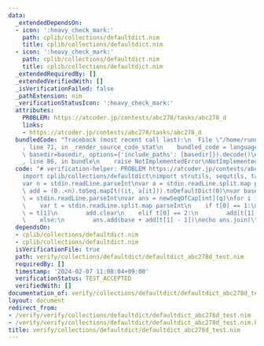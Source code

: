 ```yaml
---
data:
  _extendedDependsOn:
  - icon: ':heavy_check_mark:'
    path: cplib/collections/defaultdict.nim
    title: cplib/collections/defaultdict.nim
  - icon: ':heavy_check_mark:'
    path: cplib/collections/defaultdict.nim
    title: cplib/collections/defaultdict.nim
  _extendedRequiredBy: []
  _extendedVerifiedWith: []
  _isVerificationFailed: false
  _pathExtension: nim
  _verificationStatusIcon: ':heavy_check_mark:'
  attributes:
    PROBLEM: https://atcoder.jp/contests/abc278/tasks/abc278_d
    links:
    - https://atcoder.jp/contests/abc278/tasks/abc278_d
  bundledCode: "Traceback (most recent call last):\n  File \"/home/runner/.local/lib/python3.10/site-packages/onlinejudge_verify/documentation/build.py\"\
    , line 71, in _render_source_code_stat\n    bundled_code = language.bundle(stat.path,\
    \ basedir=basedir, options={'include_paths': [basedir]}).decode()\n  File \"/home/runner/.local/lib/python3.10/site-packages/onlinejudge_verify/languages/nim.py\"\
    , line 86, in bundle\n    raise NotImplementedError\nNotImplementedError\n"
  code: "# verification-helper: PROBLEM https://atcoder.jp/contests/abc278/tasks/abc278_d\n\
    import cplib/collections/defaultdict\nimport strutils, sequtils, tables, hashes\n\
    var n = stdin.readLine.parseInt\nvar a = stdin.readLine.split.map parseInt\nvar\
    \ add = (0..<n).toSeq.mapIt((it, a[it])).toDefaultDict(0)\nvar base = 0\nvar q\
    \ = stdin.readLine.parseInt\nvar ans = newSeqOfCap[int](q)\nfor i in 0..<q:\n\
    \    var t = stdin.readLine.split.map parseInt\n    if t[0] == 1:\n        base\
    \ = t[1]\n        add.clear\n    elif t[0] == 2:\n        add[t[1] - 1] += t[2]\n\
    \    else:\n        ans.add(base + add[t[1] - 1])\necho ans.join(\"\\n\")\n"
  dependsOn:
  - cplib/collections/defaultdict.nim
  - cplib/collections/defaultdict.nim
  isVerificationFile: true
  path: verify/collections/defaultdict/defaultdict_abc278d_test.nim
  requiredBy: []
  timestamp: '2024-02-07 11:08:04+09:00'
  verificationStatus: TEST_ACCEPTED
  verifiedWith: []
documentation_of: verify/collections/defaultdict/defaultdict_abc278d_test.nim
layout: document
redirect_from:
- /verify/verify/collections/defaultdict/defaultdict_abc278d_test.nim
- /verify/verify/collections/defaultdict/defaultdict_abc278d_test.nim.html
title: verify/collections/defaultdict/defaultdict_abc278d_test.nim
---
```

